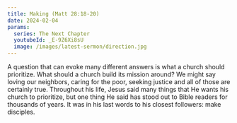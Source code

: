 ```yaml
---
title: Making (Matt 28:18-20)
date: 2024-02-04
params:
  series: The Next Chapter
  youtubeId: _E-9Z6Xi8sU
  image: /images/latest-sermon/direction.jpg
---
```

A question that can evoke many different answers is what a church should prioritize.  What should a church build its mission around? We might say loving our neighbors, caring for the poor, seeking justice and all of those are certainly true. Throughout his life, Jesus said many things that He wants his church to prioritize, but one thing He said has stood out to Bible readers for thousands of years. It was in his last words to his closest followers: make disciples.
